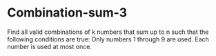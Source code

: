 # Combination-sum-3
Find all valid combinations of k numbers that sum up to n such that the following conditions are true:  Only numbers 1 through 9 are used. Each number is used at most once.

